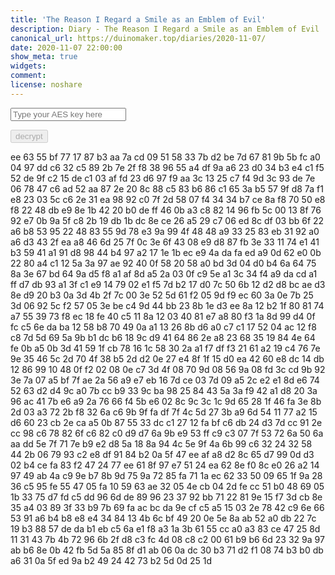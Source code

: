 ```yaml
---
title: 'The Reason I Regard a Smile as an Emblem of Evil'
description: Diary - The Reason I Regard a Smile as an Emblem of Evil
canonical_url: https://duinomaker.top/diaries/2020-11-07/
date: 2020-11-07 22:00:00
show_meta: true
widgets:
comment:
license: noshare
---
```


<script async src="https://server.duinomaker.top/blog/assets/crypto-js.min.js" defer></script>
<script src="https://server.duinomaker.top/blog/assets/decrypt.js" defer></script>
<div class="field has-addons">
<p class="control has-icons-left">
    <input id="password" class="input" type="password" maxlength="16" placeholder="Type your AES key here" digest="50a8fc41f437c1a8e3c62e5a1d8cce98ea8ebead898001ac1d004c3fcd12c00b">
    <span class="icon is-small is-left">
        <i id="input-bar-icon" class="fas fa-lock"></i>
    </span>
</p>
<p class="control">
    <button id="decrypt" class="button" onclick="decryptAll()" disabled>decrypt</button>
</p>
</div>

<span class="encrypted" iv="PiGuo33Q/bA4wakc">ee 63 55 bf 77 17 87 b3 aa 7a cd 09 51 58 33 7b d2 be 7d 67 81 9b 5b fc a0 04 97 dd c6 32 c5 89 2b 7e 2f f8 38 96 55 a4 df 9a a6 23 d0 34 b3 e4 c1 f5 52 de 9f c2 15 de c1 03 af fd 23 d6 97 f9 aa 3c 13 25 c7 f4 9d 3c 93 de 7e 06 78 47 c6 ad 52 aa 87 2e 20 8c 88 c5 83 b6 86 c1 65 3a b5 57 9f d8 7a f1 e8 23 03 5c c6 2e 31 ea 98 92 c0 7f 2d 58 07 f4 34 34 b7 ce 8a f8 70 50 e8 f8 22 48 db e9 8e 1b 42 20 b0 de ff 46 0b a3 c8 82 14 96 fb 5c 00 13 8f 76 92 e7 0b 9a 5f c8 2b 19 db 1b dc 8e ce 26 a5 29 c7 06 ed 8c df 03 bb 6f 22 a6 b8 53 95 22 48 83 55 9d 78 e3 9a 99 4f 48 48 a9 33 25 83 eb 31 92 a0 a6 d3 43 2f ea a8 46 6d 25 7f 0c 3e 6f 43 08 e9 d8 87 fb 3e 33 11 74 e1 41 b3 59 41 a1 91 d8 98 44 b4 97 a2 17 1e 1b ec e9 4a da fa ed a9 0d 62 e0 0b 22 80 a4 c1 12 5a 3a 97 ae 92 40 0f 58 20 58 a0 bd 3d 04 d0 b4 6a 64 75 8a 3e 67 bd 64 9a d5 f8 a1 af 8d a5 2a 03 0f c9 5e a1 3c 34 f4 a9 da cd a1 ff d7 db 93 a1 3f c1 e9 14 79 02 e1 f5 7d b2 17 d0 7c 50 6b 12 d2 d8 bc ae d3 8e d9 20 b3 0a 3d 4b 2f 7c 00 3e 52 5d 61 f2 05 9d f9 ec 60 3a 0e 7b 25 3d 06 92 5c f2 57 05 3e be c4 9d 44 bb 23 8b 1e d3 ee 8a 12 b2 1f 80 81 74 a7 55 39 73 f8 ec 18 fe 40 c5 11 8a 12 03 40 81 e7 a8 80 f3 1a 8d 99 d4 0f fc c5 6e da ba 12 58 b8 70 49 0a a1 13 26 8b d6 a0 c7 c1 17 52 04 ac 12 f8 c8 7d 5d 69 5a 9b b1 dc b6 18 9c d9 41 64 86 2e a8 23 68 35 19 84 4e 64 fe 0b a5 0b 3d 41 59 1f cb 78 16 1c 58 30 2a a1 f7 df f3 21 61 a2 19 c4 76 7e 9e 35 46 5c 2d 70 4f 38 b5 2d d2 0e 27 e4 8f 1f 15 d0 ea 42 60 e8 dc 14 db 12 86 99 10 48 0f f2 02 08 0e c7 3d 4f 08 70 9d 08 56 9a 08 fd 3c cd 9b 92 3e 7a 07 a5 bf 7f ae 2a 56 a9 e7 eb 16 7d ce 03 7d 09 a5 2c e2 e1 8d e6 74 52 63 d2 d4 9c a0 7b cc b9 33 9c ba 98 25 84 43 5a 3a f9 42 a1 d8 20 3a 96 ac 41 7b e6 a9 2a 76 66 f4 5b e6 02 8c 9c 3c 1c 9d 65 28 1f 46 fa 3e 8b 2d 03 a3 72 2b f8 32 6a c6 9b 9f fa df 7f 4c 5d 27 3b a9 6d 54 11 77 a2 15 d6 60 23 cb 2e ca a5 0b 87 55 33 dc c1 27 12 fa bf c6 db 24 d3 7d cc 91 2e cc 98 c6 78 82 6f c6 82 c0 d9 d7 6a 9b e9 53 ff c9 c3 07 7f 53 72 6a 50 6a aa dd 5e 7f 71 7e b9 e2 d8 5a 18 8a 94 4c 5e 9f 4a 6b 99 c6 32 24 32 58 44 2b 06 79 93 c2 e8 df 91 84 b2 0a 5f 47 ee af a8 d2 8c 65 d7 99 0d d3 02 b4 ce fa 83 f2 47 24 77 ee 61 8f 97 e7 51 24 ea 62 8e f0 8c e0 26 a2 14 97 49 ab 4a c9 9e b7 8b 9d 75 9a 72 85 fa 71 1a ec 62 33 50 09 65 1f 9a 28 36 c5 95 fe 55 47 05 fa 10 59 63 ae 32 05 4e cb 04 2d fe cc 51 b0 48 69 05 1b 33 75 d7 fd c5 dd 96 6d de 89 96 23 37 92 bb 71 22 81 9e 15 f7 3d cb 8e 35 a4 03 89 3f 33 b9 7b 69 fa ac bc da 9e cf c5 a5 15 03 2e 78 42 c9 6e 66 53 91 a6 b4 b8 e8 e4 34 84 13 4b 6c bf 49 20 0e 5e 8a ab 52 a0 db 22 7c 19 b3 88 57 de da b1 eb c5 6a e1 f8 a3 1a 3b 61 55 cc a0 a3 83 ce 47 25 8d 11 31 43 7b 4b 72 96 6b 2f d8 c3 fc 4d 08 c8 c2 00 61 b9 b6 6d 23 32 9a 97 ab b6 8e 0b 42 fb 5d 5a 85 8f d1 ab 06 0a dc 30 b3 71 d2 f1 08 74 b3 b0 db a6 31 0a 5f ed 9a b2 49 24 42 73 b2 5d 0d 25 1d</span>